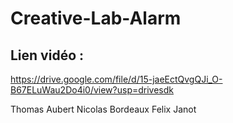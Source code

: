 # Creative-Lab-Alarm

## Lien vidéo : 
https://drive.google.com/file/d/15-jaeEctQvgQJi_O-B67ELuWau2Do4i0/view?usp=drivesdk


Thomas Aubert 
Nicolas Bordeaux
Felix Janot
